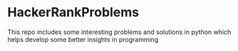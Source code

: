 # HackerRankProblems
This repo includes some interesting problems and solutions in python which helps develop some better insights in programming
